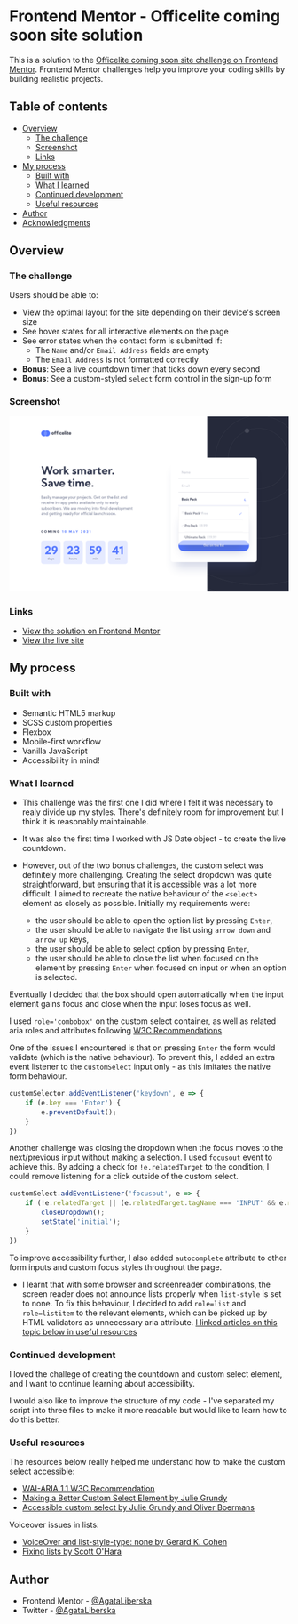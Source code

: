 # Frontend Mentor - Officelite coming soon site solution

This is a solution to the [Officelite coming soon site challenge on Frontend Mentor](https://www.frontendmentor.io/challenges/officelite-coming-soon-site-M4DIPNz8g). Frontend Mentor challenges help you improve your coding skills by building realistic projects. 

## Table of contents

- [Overview](#overview)
  - [The challenge](#the-challenge)
  - [Screenshot](#screenshot)
  - [Links](#links)
- [My process](#my-process)
  - [Built with](#built-with)
  - [What I learned](#what-i-learned)
  - [Continued development](#continued-development)
  - [Useful resources](#useful-resources)
- [Author](#author)
- [Acknowledgments](#acknowledgments)

## Overview

### The challenge

Users should be able to:

- View the optimal layout for the site depending on their device's screen size
- See hover states for all interactive elements on the page
- See error states when the contact form is submitted if:
  - The `Name` and/or `Email Address` fields are empty
  - The `Email Address` is not formatted correctly
- **Bonus**: See a live countdown timer that ticks down every second
- **Bonus**: See a custom-styled `select` form control in the sign-up form

### Screenshot

![Screenshot of the signup page](./assets/screenshot.png)

### Links

- [View the solution on Frontend Mentor](https://www.frontendmentor.io/solutions/responsive-two-page-design-using-sass-bem-css-grid-vanilla-js-dom6Qq97_)
- [View the live site](https://officelite-coming-soon-theta.vercel.app/)

## My process

### Built with

- Semantic HTML5 markup
- SCSS custom properties
- Flexbox
- Mobile-first workflow
- Vanilla JavaScript
- Accessibility in mind!

### What I learned

- This challenge was the first one I did where I felt it was necessary to realy divide up my styles. There's definitely room for improvement but I think it is reasonably maintainable.

- It was also the first time I worked with JS Date object - to create the live countdown.

- However, out of the two bonus challenges, the custom select was definitely more challenging. Creating the select dropdown was quite straightforward, but ensuring that it is accessible was a lot more difficult. 
I aimed to recreate the native behaviour of the `<select>` element as closely as possible. Initially my requirements were:
  - the user should be able to open the option list by pressing `Enter`,
  - the user should be able to navigate the list using `arrow down` and `arrow up` keys,
  - the user should be able to select option by pressing `Enter`,
  - the user should be able to close the list when focused on the element by pressing `Enter` when focused on input or when an option is selected.

Eventually I decided that the box should open automatically when the input element gains focus and close when the input loses focus as well.

I used `role='combobox'` on the custom select container, as well as related aria roles and attributes following [W3C Recommendations](https://www.w3.org/TR/wai-aria-1.1/#combobox).

One of the issues I encountered is that on pressing `Enter` the form would validate (which is the native behaviour). To prevent this, I added an extra event listener to the `customSelect` input only - as this imitates the native form behaviour.

```js
customSelector.addEventListener('keydown', e => {
    if (e.key === 'Enter') {
        e.preventDefault();
    }
})
```

Another challenge was closing the dropdown when the focus moves to the next/previous input without making a selection. I used `focusout` event to achieve this. By adding a check for `!e.relatedTarget` to the condition, I could remove listening for a click outside of the custom select.

```js
customSelect.addEventListener('focusout', e => {
    if (!e.relatedTarget || (e.relatedTarget.tagName === 'INPUT' && e.relatedTarget !== csInput)) {
        closeDropdown();
        setState('initial');
    }
})
```

To improve accessibility further, I also added `autocomplete` attribute to other form inputs and custom focus styles throughout the page.

- I learnt that with some browser and screenreader combinations, the screen reader does not announce lists properly when `list-style` is set to none. To fix this behaviour, I decided to add `role=list` and `role=listitem` to the relevant elements, which can be picked up by HTML validators as unnecessary aria attribute. [I linked articles on this topic below in useful resources](#useful-resources)

### Continued development

I loved the challege of creating the countdown and custom select element, and I want to continue learning about accessibility.

I would also like to improve the structure of my code - I've separated my script into three files to make it more readable but would like to learn how to do this better.

### Useful resources

The resources below really helped me understand how to make the custom select accessible:
- [WAI-ARIA 1.1 W3C Recommendation](https://www.w3.org/TR/wai-aria-1.1/#combobox)
- [Making a Better Custom Select Element by Julie Grundy](https://24ways.org/2019/making-a-better-custom-select-element/) 
- [Accessible custom select by Julie Grundy and Oliver Boermans](https://github.com/stringyland/custom-select)

Voiceover issues in lists:
- [VoiceOver and list-style-type: none by Gerard K. Cohen](https://gerardkcohen.me/writing/2017/voiceover-list-style-type.html)
- [Fixing lists by Scott O'Hara](https://www.scottohara.me/blog/2019/01/12/lists-and-safari.html)

## Author

- Frontend Mentor - [@AgataLiberska](https://www.frontendmentor.io/profile/AgataLiberska)
- Twitter - [@AgataLiberska](https://twitter.com/AgataLiberska)

